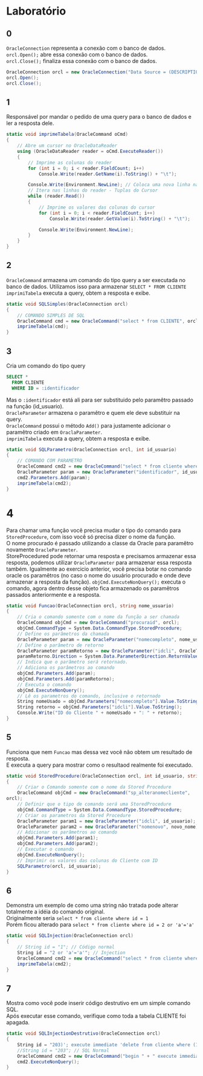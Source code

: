 # Laboratório

## 0
`OracleConnection` representa a conexão com o banco de dados.  
`orcl.Open();` abre essa conexão com o banco de dados.  
`orcl.Close();` finaliza essa conexão com o banco de dados.  
```C#
OracleConnection orcl = new OracleConnection("Data Source = (DESCRIPTION = (ADDRESS_LIST = " + "(ADDRESS=(PROTOCOL=TCP)(HOST=139.82.3.27)(PORT=1521)))(CONNECT_DATA=(SERVER=DEDICATED)(SID = orcl))); " + " User Id = C##1721629; Password = 1721629");
orcl.Open();
orcl.Close();
```

## 1
Responsável por mandar o pedido de uma query para o banco de dados e ler a resposta dele.  
```C#
static void imprimeTabela(OracleCommand oCmd)
{
    // Abre um cursor no OracleDataReader
    using (OracleDataReader reader = oCmd.ExecuteReader())
    {
        // Imprime as colunas do reader
        for (int i = 0; i < reader.FieldCount; i++)
            Console.Write(reader.GetName(i).ToString() + "\t");

        Console.Write(Environment.NewLine); // Coloca uma nova linha na tela
        // Itera nas linhas do reader - Tuplas do Cursor
        while (reader.Read())
        {
            // Imprime os valores das colunas do cursor
            for (int i = 0; i < reader.FieldCount; i++)
                Console.Write(reader.GetValue(i).ToString() + "\t");

            Console.Write(Environment.NewLine);
        }
    }
}
```

## 2
`OracleCommand` armazena um comando do tipo query a ser executada no banco de dados. Utilizamos isso para armazenar `SELECT * FROM CLIENTE`   
`imprimiTabela` executa a query, obtem a resposta e exibe.  
```C#
static void SQLSimples(OracleConnection orcl)
{
    // COMANDO SIMPLES DE SQL
    OracleCommand cmd = new OracleCommand("select * from CLIENTE", orcl);
    imprimeTabela(cmd);
}
```

## 3
Cria um comando do tipo query
```SQL
SELECT *
  FROM CLIENTE
  WHERE ID = :identificador
```
Mas o `:identificador` está ali para ser substituido pelo paramêtro passado na função (id_usuario).  
`OracleParameter` armazena o paramêtro e quem ele deve substituir na query.  
`OracleCommand` possui o método `Add()` para justamente adicionar o paramêtro criado em `OraclaParameter`.  
`imprimiTabela` executa a query, obtem a resposta e exibe.  
```C#
static void SQLParametro(OracleConnection orcl, int id_usuario)
{
    // COMANDO COM PARAMETRO
    OracleCommand cmd2 = new OracleCommand("select * from cliente where id =:identificador", orcl);
    OracleParameter param = new OracleParameter("identificador", id_usuario);
    cmd2.Parameters.Add(param);
    imprimeTabela(cmd2);
}
```

# 4
Para chamar uma função você precisa mudar o tipo do comando para `StoredProcedure`, com isso você só precisa dizer o nome da função.  
O nome procurado é passado utilizando a classe da Oracle para paramêtro novamente `OracleParameter`.  
StoreProcedured pode retornar uma resposta e precisamos armazenar essa resposta, podemos utilizar `OracleParameter` para armazenar essa resposta também.
Igualmente ao exercicio anterior, você precisa botar no comando oracle os paramêtros (no caso o nome do usuário procurado e onde deve armazenar a resposta da função).
`objCmd.ExecuteNonQuery();` executa o comando, agora dentro desse objeto fica armazenado os paramêtros passados anteriormente e a resposta.  
```C#
static void Funcao(OracleConnection orcl, string nome_usuario)
{
    // Cria o comando somente com o nome da função a ser chamada
    OracleCommand objCmd = new OracleCommand("procuraid", orcl);
    objCmd.CommandType = System.Data.CommandType.StoredProcedure;
    // Define os parâmetros da chamada
    OracleParameter param = new OracleParameter("nomecompleto", nome_usuario);
    // Define o parâmetro de retorno
    OracleParameter paramRetorno = new OracleParameter("idcli", OracleType.Int32);
    paramRetorno.Direction = System.Data.ParameterDirection.ReturnValue;
    // Indica que o parâmetro será retornado.
    // Adiciona os parâmetros ao comando
    objCmd.Parameters.Add(param);
    objCmd.Parameters.Add(paramRetorno);
    // Executa o comando
    objCmd.ExecuteNonQuery();
    // Lê os parametros do comando, inclusive o retornado
    String nomeUsado = objCmd.Parameters["nomecompleto"].Value.ToString();
    String retorno = objCmd.Parameters["idcli"].Value.ToString();
    Console.Write("ID do Cliente " + nomeUsado + ": " + retorno);
}
```

## 5
Funciona que nem `Funcao` mas dessa vez você não obtem um resultado de resposta.  
E executa a query para mostrar como o resultaod realmente foi executado.  
```C#
static void StoredProcedure(OracleConnection orcl, int id_usuario, string novo_nome)
{
    // Criar o Comando somente com o nome da Stored Procedure
    OracleCommand objCmd = new OracleCommand("sp_alteranomecliente",
orcl);
    // Definir que o tipo de comando será uma StoredProcedure
    objCmd.CommandType = System.Data.CommandType.StoredProcedure;
    // Criar os parametros da Stored Procedure
    OracleParameter param1 = new OracleParameter("idcli", id_usuario);
    OracleParameter param2 = new OracleParameter("nomenovo", novo_nome);
    // Adicionar os parâmetros ao comando
    objCmd.Parameters.Add(param1);
    objCmd.Parameters.Add(param2);
    // Executar o comando
    objCmd.ExecuteNonQuery();
    // Imprimir os valores das colunas do Cliente com ID
    SQLParametro(orcl, id_usuario);
}
```

## 6
Demonstra um exemplo de como uma string não tratada pode alterar totalmente a idéia do comando original.  
Originalmente seria `select * from cliente where id = 1`  
Porém ficou alterado para `select * from cliente where id = 2 or 'a'='a'`
```C#
static void SQLInjection(OracleConnection orcl)
{
    // String id = "1"; // Código normal
    String id = "2 or 'a'='a'"; // Injection
    OracleCommand cmd2 = new OracleCommand("select * from cliente where id = " + id, orcl);
    imprimeTabela(cmd2);
}
```

## 7
Mostra como você pode inserir código destrutivo em um simple comando SQL.  
Após executar esse comando, verifique como toda a tabela CLIENTE foi apagada.
```C#
static void SQLInjectionDestrutivo(OracleConnection orcl)
{
    String id = "203)'; execute immediate 'delete from cliente where (1 = 1"; // Injection
    //String id = "203"; // SQL Normal
    OracleCommand cmd2 = new OracleCommand("begin " + " execute immediate 'insert into cliente (id) values (" + id + ")'; " + " end; ", orcl);
    cmd2.ExecuteNonQuery();
}
```
